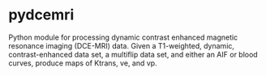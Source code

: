 pydcemri
========

Python module for processing dynamic contrast enhanced magnetic resonance imaging (DCE-MRI) data.  Given a T1-weighted, dynamic, contrast-enhanced data set, a multiflip data set, and either an AIF or blood curves, produce maps of Ktrans, ve, and vp.


